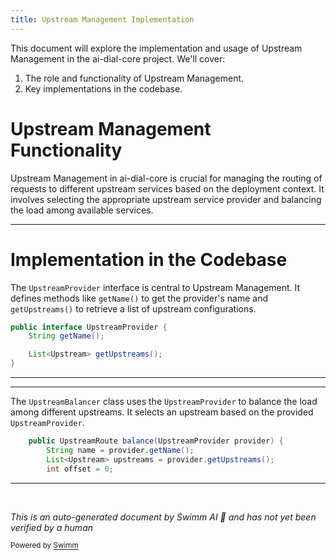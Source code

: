 ```yaml
---
title: Upstream Management Implementation
---
```

This document will explore the implementation and usage of Upstream Management in the ai-dial-core project. We'll cover:

1. The role and functionality of Upstream Management.
2. Key implementations in the codebase.

# Upstream Management Functionality

Upstream Management in ai-dial-core is crucial for managing the routing of requests to different upstream services based on the deployment context. It involves selecting the appropriate upstream service provider and balancing the load among available services.

<SwmSnippet path="/src/main/java/com/epam/aidial/core/upstream/UpstreamProvider.java" line="7">

---

# Implementation in the Codebase

The `UpstreamProvider` interface is central to Upstream Management. It defines methods like `getName()` to get the provider's name and `getUpstreams()` to retrieve a list of upstream configurations.

```java
public interface UpstreamProvider {
    String getName();

    List<Upstream> getUpstreams();
}
```

---

</SwmSnippet>

<SwmSnippet path="/src/main/java/com/epam/aidial/core/upstream/UpstreamBalancer.java" line="16">

---

The `UpstreamBalancer` class uses the `UpstreamProvider` to balance the load among different upstreams. It selects an upstream based on the provided `UpstreamProvider`.

```java
    public UpstreamRoute balance(UpstreamProvider provider) {
        String name = provider.getName();
        List<Upstream> upstreams = provider.getUpstreams();
        int offset = 0;
```

---

</SwmSnippet>

&nbsp;

*This is an auto-generated document by Swimm AI 🌊 and has not yet been verified by a human*

<SwmMeta version="3.0.0" repo-id="Z2l0aHViJTNBJTNBYWktZGlhbC1jb3JlJTNBJTNBZXBhbQ==" repo-name="ai-dial-core"><sup>Powered by [Swimm](/)</sup></SwmMeta>

